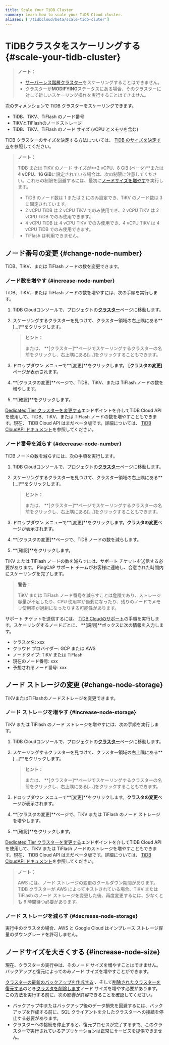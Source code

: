 ```yaml
---
title: Scale Your TiDB Cluster
summary: Learn how to scale your TiDB Cloud cluster.
aliases: ['/tidbcloud/beta/scale-tidb-cluter']
---
```


# TiDBクラスタをスケーリングする {#scale-your-tidb-cluster}

> **ノート：**
>
> -   [サーバーレス階層クラスター](/tidb-cloud/select-cluster-tier.md#serverless-tier-beta)をスケーリングすることはできません。
> -   クラスターが**MODIFYING**ステータスにある場合、そのクラスターに対して新しいスケーリング操作を実行することはできません。

次のディメンションで TiDB クラスターをスケーリングできます。

-   TiDB、TiKV、TiFlash のノード番号
-   TiKVとTiFlashのノードストレージ
-   TiDB、TiKV、TiFlash のノード サイズ (vCPU とメモリを含む)

TiDB クラスターのサイズを決定する方法については、 [TiDB のサイズを決定する](/tidb-cloud/size-your-cluster.md)を参照してください。

> **ノート：**
>
> TiDB または TiKV のノード サイズが**2 vCPU、8 GiB (ベータ)**または<strong>4 vCPU、16 GiB</strong>に設定されている場合は、次の制限に注意してください。これらの制限を回避するには、最初に[ノードサイズを増やす](#increase-node-size)を実行します。
>
> -   TiDB のノード数は 1 または 2 にのみ設定でき、TiKV のノード数は 3 に固定されています。
> -   2 vCPU TiDB は 2 vCPU TiKV でのみ使用でき、2 vCPU TiKV は 2 vCPU TiDB でのみ使用できます。
> -   4 vCPU TiDB は 4 vCPU TiKV でのみ使用でき、4 vCPU TiKV は 4 vCPU TiDB でのみ使用できます。
> -   TiFlash は利用できません。

## ノード番号の変更 {#change-node-number}

TiDB、TiKV、または TiFlash ノードの数を変更できます。

### ノード数を増やす {#increase-node-number}

TiDB、TiKV、または TiFlash ノードの数を増やすには、次の手順を実行します。

1.  TiDB Cloudコンソールで、プロジェクトの[**クラスター**](https://tidbcloud.com/console/clusters)ページに移動します。

2.  スケーリングするクラスターを見つけて、クラスター領域の右上隅にある**[...]**をクリックします。

    > **ヒント：**
    >
    > または、 **[クラスター]**ページでスケーリングするクラスターの名前をクリックし、右上隅にある<strong>[...]</strong>をクリックすることもできます。

3.  ドロップダウン メニューで**[変更]**をクリックします。 <strong>[クラスタの変更]</strong>ページが表示されます。

4.  **[クラスタの変更]**ページで、TiDB、TiKV、または TiFlash ノードの数を増やします。

5.  **[確認]**をクリックします。

[Dedicated Tier クラスターを変更する](https://docs.pingcap.com/tidbcloud/api/v1beta#tag/Cluster/operation/UpdateCluster)エンドポイントを介してTiDB Cloud API を使用して、TiDB、TiKV、または TiFlash ノードの数を増やすこともできます。現在、 TiDB Cloud API はまだベータ版です。詳細については、 [TiDB CloudAPI ドキュメント](https://docs.pingcap.com/tidbcloud/api/v1beta)を参照してください。

### ノード番号を減らす {#decrease-node-number}

TiDB ノードの数を減らすには、次の手順を実行します。

1.  TiDB Cloudコンソールで、プロジェクトの[**クラスター**](https://tidbcloud.com/console/clusters)ページに移動します。

2.  スケーリングするクラスターを見つけて、クラスター領域の右上隅にある**[...]**をクリックします。

    > **ヒント：**
    >
    > または、 **[クラスター]**ページでスケーリングするクラスターの名前をクリックし、右上隅にある<strong>[...]</strong>をクリックすることもできます。

3.  ドロップダウン メニューで**[変更]**をクリックします。<strong>クラスタの変更</strong>ページが表示されます。

4.  **[クラスタの変更]**ページで、TiDB ノードの数を減らします。

5.  **[確認]**をクリックします。

TiKV または TiFlash ノードの数を減らすには、サポート チケットを送信する必要があります。 PingCAP サポート チームがお客様に連絡し、合意された時間内にスケーリングを完了します。

> **警告：**
>
> TiKV または TiFlash ノード番号を減らすことは危険であり、ストレージ容量が不足したり、CPU 使用率が過剰になったり、残りのノードでメモリ使用率が過剰になったりする可能性があります。

サポート チケットを送信するには、 [TiDB Cloudのサポート](/tidb-cloud/tidb-cloud-support.md)の手順を実行します。スケーリングするノードごとに、 **[説明]**ボックスに次の情報を入力します。

-   クラスタ名: xxx
-   クラウド プロバイダー: GCP または AWS
-   ノードタイプ: TiKV または TiFlash
-   現在のノード番号: xxx
-   予想されるノード番号: xxx

## ノード ストレージの変更 {#change-node-storage}

TiKVまたはTiFlashのノードストレージを変更できます。

### ノード ストレージを増やす {#increase-node-storage}

TiKV または TiFlash のノード ストレージを増やすには、次の手順を実行します。

1.  TiDB Cloudコンソールで、プロジェクトの[**クラスター**](https://tidbcloud.com/console/clusters)ページに移動します。

2.  スケーリングするクラスターを見つけて、クラスター領域の右上隅にある**[...]**をクリックします。

    > **ヒント：**
    >
    > または、 **[クラスター]**ページでスケーリングするクラスターの名前をクリックし、右上隅にある<strong>[...]</strong>をクリックすることもできます。

3.  ドロップダウン メニューで**[変更]**をクリックします。<strong>クラスタの変更</strong>ページが表示されます。

4.  **[クラスタの変更]**ページで、TiKV または TiFlash のノード ストレージを増やします。

5.  **[確認]**をクリックします。

[Dedicated Tier クラスターを変更する](https://docs.pingcap.com/tidbcloud/api/v1beta#tag/Cluster/operation/UpdateCluster)エンドポイントを介してTiDB Cloud API を使用して、TiKV または TiFlash ノードのストレージを増やすこともできます。現在、 TiDB Cloud API はまだベータ版です。詳細については、 [TiDB CloudAPI ドキュメント](https://docs.pingcap.com/tidbcloud/api/v1beta)を参照してください。

> **ノート：**
>
> AWS には、ノード ストレージの変更のクールダウン期間があります。 TiDB クラスターが AWS によってホストされている場合、TiKV または TiFlash のノード ストレージを変更した後、再度変更するには、少なくとも 6 時間待つ必要があります。

### ノード ストレージを減らす {#decrease-node-storage}

実行中のクラスタの場合、AWS と Google Cloud はインプレース ストレージ容量のダウングレードを許可しません。

## ノードサイズを大きくする {#increase-node-size}

現在、クラスターの実行中は、そのノード サイズを増やすことはできません。バックアップと復元によってのみノード サイズを増やすことができます。

[クラスターの最新のバックアップを作成する](/tidb-cloud/backup-and-restore.md#manual-backup) 、そして[削除されたクラスターを復元する](/tidb-cloud/backup-and-restore.md#restore-a-deleted-cluster)のとき[クラスタを削除します](/tidb-cloud/delete-tidb-cluster.md)ノード サイズを増やす必要があります。この方法を実行する前に、次の影響が許容できることを確認してください。

-   バックアップ中またはバックアップ後のデータ損失を回避するには、バックアップを作成する前に、SQL クライアントを介したクラスターへの接続を停止する必要があります。
-   クラスターへの接続を停止すると、復元プロセスが完了するまで、このクラスターで実行されているアプリケーションは正常にサービスを提供できません。
